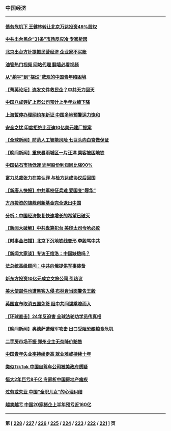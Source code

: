 ### 中国经济
---
#### [债务危机下 王健林转让北京万达投资49%股权](../../pages/ncid283/n14040519.md?07241645) 
#### [中共出台民企“31条”市场反应冷 专家析因](../../pages/ncid283/n14040326.md?07241645) 
#### [北京出台方针提振民营经济 企业家不买账](../../pages/ncid283/n14040096.md?07241645) 
#### [油管热门视频 网站代理 翻墙必看视频](http://138.2.39.72:81/youtube.html?epic-marker?07241645)
#### [从“躺平”到“摆烂”悲观的中国青年陷困境](../../pages/ncid283/n14040156.md?07241645) 
#### [【菁英论坛】连发文件救民企？中共无力回天](../../pages/ncid283/n14040108.md?07241645) 
#### [中国八成锂矿上市公司预计上半年业绩下降](../../pages/ncid283/n14040085.md?07241645) 
#### [上海暂停办理网约车新证 中国多地预警运力饱和](../../pages/ncid283/n14040056.md?07241645) 
#### [安全之忧 印度拒绝比亚迪10亿美元建厂提案](../../pages/ncid283/n14040034.md?07241645) 
#### [【全球新闻】防范人工智能风险 七巨头向白宫做保证](../../pages/ncid283/n14039898.md?07241645) 
#### [【晚间新闻】重庆暴雨城区一片汪洋 乘客被困地铁](../../pages/ncid283/n14039897.md?07241645) 
#### [中国钻石市场低迷 迪阿股份利润同比降90%](../../pages/ncid283/n14039717.md?07241645) 
#### [富力总裁张力在美认罪 与检方达成协议后回国](../../pages/ncid283/n14039700.md?07241645) 
#### [【新唐人快报】中共军校征兵难 爱国变“辱华”](../../pages/ncid283/n14039657.md?07241645) 
#### [方舟投资的旗舰创新基金完全退出中国](../../pages/ncid283/n14039620.md?07241645) 
#### [分析：中国经济恢复快速增长的希望已破灭](../../pages/ncid283/n14039609.md?07241645) 
#### [【新闻大破解】中共盘算犯台 美印太司令呛必败](../../pages/ncid283/n14039523.md?07241645) 
#### [【时事金扫描】北京下沉地铁线变形 李毅骂中共](../../pages/ncid283/n14039515.md?07241645) 
#### [【新闻大家谈】专访王维洛：中国缺粮吗？](../../pages/ncid283/n14039461.md?07241645) 
#### [法总统高级顾问：中共向俄提供军事装备](../../pages/ncid283/n14039522.md?07241645) 
#### [新东方投资10亿元成立文旅公司 引热议](../../pages/ncid283/n14039327.md?07241645) 
#### [美大使邮件也遭黑客入侵 布林肯当面警告王毅](../../pages/ncid283/n14039388.md?07241645) 
#### [英国宣布取消五国免签 阻中共间谍乘隙而入](../../pages/ncid283/n14039360.md?07241645) 
#### [【环球直击】24年反迫害 全球法轮功学员传真相](../../pages/ncid283/n14038782.md?07241645) 
#### [【晚间新闻】奥德萨遭俄军攻击 出口受阻恐酿粮食危机](../../pages/ncid283/n14039305.md?07241645) 
#### [二手房市场不振 郑州业主无奈降价赔售](../../pages/ncid283/n14039005.md?07241645) 
#### [中国青年失业率持续走高 就业难或持续十年](../../pages/ncid283/n14039119.md?07241645) 
#### [类似TikTok 中国自驾车公司被美政府质疑](../../pages/ncid283/n14038922.md?07241645) 
#### [恒大2年巨亏8千亿 专家析中国房地产痼疾](../../pages/ncid283/n14037767.md?07241645) 
#### [过劳或失业 中国“全职儿女”的心理纠结](../../pages/ncid283/n14037280.md?07241645) 
#### [越卖越亏 中国20家猪企上半年预亏近160亿](../../pages/ncid283/n14038823.md?07241645) 

---
#### 第 [ [228](./228.md?07241645) / [227](./227.md?07241645) / [226](./226.md?07241645) / [225](./225.md?07241645) / [224](./224.md?07241645) / [223](./223.md?07241645) / [222](./222.md?07241645) / [221](./221.md?07241645) ] 页
